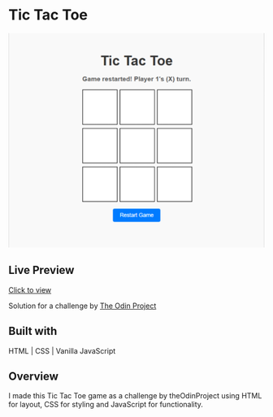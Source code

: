 # Tic Tac Toe

<img src="images/Screenshot.PNG" alt="project-screenshot">

## Live Preview

<a href="https://bazifabdullah.github.io/tic-tac-toe/">Click to view</a>

Solution for a challenge by <a href="https://www.theodinproject.com/dashboard">The Odin Project</a>

## Built with

HTML | CSS | Vanilla JavaScript

## Overview

I made this Tic Tac Toe game as a challenge by theOdinProject using HTML for layout, CSS for styling and JavaScript for functionality.
